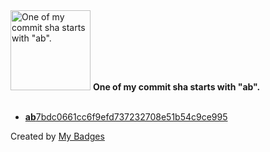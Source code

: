 <img src="https://my-badges.github.io/my-badges/ab-commit.png" alt="One of my commit sha starts with &quot;ab&quot;." title="One of my commit sha starts with &quot;ab&quot;." width="128">
<strong>One of my commit sha starts with &quot;ab&quot;.</strong>
<br><br>

- <a href="https://github.com/PhateValleyman/ccat/commit/ab7bdc0661cc6f9efd737232708e51b54c9ce995"><strong>ab</strong>7bdc0661cc6f9efd737232708e51b54c9ce995</a>


Created by <a href="https://github.com/my-badges/my-badges">My Badges</a>